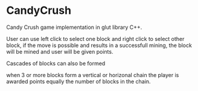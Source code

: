 # CandyCrush
Candy Crush game implementation in glut library C++.

User can use left click to select one block and right click to select other block, if the move is possible and results in a successfull mining, the block will be mined and user will be given points. 

Cascades of blocks can also be formed

when 3 or more blocks form a vertical or horizonal chain the player is awarded points equally the number of blocks in the chain.
